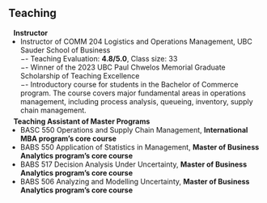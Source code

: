 ## Teaching
<h4 style="margin:0 10px 0;">Instructor</h4>  
<ul style="margin:0 0 5px;">
  <li><autocolor>Instructor of COMM 204 Logistics and Operations Management, UBC Sauder School of Business</autocolor></li>
      −- Teaching Evaluation: <strong>4.8/5.0</strong>, Class size: 33<br>
      −- Winner of the 2023 UBC Paul Chwelos Memorial Graduate Scholarship of Teaching Excellence<br>
      −- Introductory course for students in the Bachelor of Commerce program. The course covers major fundamental areas in operations management, including process analysis, queueing, inventory, supply chain management.<br>
</ul>

<h4 style="margin:0 10px 0;">Teaching Assistant of Master Programs</h4>  
<ul style="margin:0 0 5px;">
       <li><autocolor>BASC 550 Operations and Supply Chain Management, <strong>International MBA program’s core course</strong></autocolor></li>
       <li><autocolor>BABS 550 Application of Statistics in Management, <strong>Master of Business Analytics program’s core course</strong></autocolor></li>
       <li><autocolor>BABS 517 Decision Analysis Under Uncertainty, <strong>Master of Business Analytics program’s core course</strong></autocolor></li>
       <li><autocolor>BABS 506 Analyzing and Modelling Uncertainty, <strong>Master of Business Analytics program’s core course</strong></autocolor></li>
</ul>
